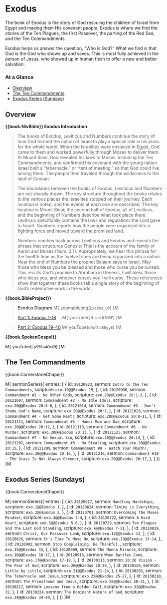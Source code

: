 # Exodus

The book of Exodus is the story of God rescuing the children of Israel
from Egypt and making them His covenant people. Exodus is where we
find the stories of the Ten Plagues, the first Passover, the parting
of the Red Sea, and the Ten Commandments.

Exodus helps us answer the question, "Who is God?" What we find is
that God is the God who shows up and saves. This is most fully
achieved in the person of Jesus, who showed up in human flesh to offer
a new and better salvation.


### At a Glance

- [Overview](#overview)
- [The Ten Commandments](#the-ten-commandments)
- [Exodus Series (Sundays)](#exodus-series-sundays)

## Overview


**{{book.NivBible}} Exodus Introduction**

> The books of Exodus, Leviticus and Numbers continue the story of how
> God formed the nation of Israel to play a special role in his plans
> for the whole world. When the Israelites were enslaved in Egypt, God
> came to them and worked powerfully through Moses to deliver them. At
> Mount Sinai, God revealed his laws to Moses, including the Ten
> Commandments, and confirmed his covenant with the young nation. Israel
> built a “tabernacle,” or “tent of meeting,” so that God could live
> among them. The people then traveled through the wilderness to the
> land of Canaan.
> 
> The boundaries between the books of Exodus, Leviticus and Numbers are
> not sharply drawn. The key structure throughout the books relates to
> the various places the Israelites stopped on their journey. Each
> location is noted, and the events at each one are described. The key
> location is Mount Sinai; the second half of Exodus, all of Leviticus,
> and the beginning of Numbers describe what took place there. Leviticus
> specifically contains the laws and regulations the Lord gave to
> Israel. Numbers reports how the people were organized into a fighting
> force and moved toward the promised land.
> 
> Numbers reaches back across Leviticus and Exodus and repeats the
> phrase that structures Genesis: This is the account of the family of
> Aaron and Moses (Num. 3:1). Appropriately, we hear this phrase for the
> twelfth time as the twelve tribes are being organized into a
> nation. Near the end of Numbers the prophet Balaam says to Israel, May
> those who bless you be blessed and those who curse you be cursed. This
> recalls God’s promise to Abraham in Genesis, I will bless those who
> bless you, and whoever curses you I will curse. These references show
> that together these books tell a single story of the beginning of
> God’s redemptive work in the world.


**{{book.BibleProject}}**

> **Exodus Diagram**
M{ zoomableImg(`Exodus_BP`) }M

> [Part 1: Exodus 1-18](https://bibleproject.com/explore/video/exodus-1-18/) ...
M{ youTube(`jH_aojNJM3E`) }M

> [Part 2: Exodus 19-40](https://bibleproject.com/explore/video/exodus-19-40/)
M{ youTube(`oNpTha80yyE`) }M


**{{book.SpokenGospel}}**

M{ youTube(`LpS50a4CmXM`) }M



## The Ten Commandments

{{book.CornerstoneChapel}}

M{ sermonSeries({
  entries: [
    { id: `20120923`, sermon: `Intro to the Ten Commandments`,                     scripture: `exo.19@@Exodus 19`,      },
    { id: `20120930`, sermon: `Commandment #1 - No Other Gods`,                    scripture: `exo.20@@Exodus 20:1-3`,  },
    { id: `20121007`, sermon: `Commandment #2 - No Idle Idols`,                    scripture: `exo.20@@Exodus 20:4-6`,  },
    { id: `20121014`, sermon: `Commandment #3 - Don't Shame God's Name`,           scripture: `exo.20@@Exodus 20:7`,    },
    { id: `20121028`, sermon: `Commandment #4 - Get Some Rest!`,                   scripture: `exo.20@@Exodus 20:8-11`, },
    { id: `20121111`, sermon: `Commandment #5 - Honor Mom and Dad`,                scripture: `exo.20@@Exodus 20:12`,   },
    { id: `20121118`, sermon: `Commandment #6 - No Murder`,                        scripture: `exo.20@@Exodus 20:13`,   },
    { id: `20121125`, sermon: `Commandment #7 - No Sexual Sin`,                    scripture: `exo.20@@Exodus 20:14`,   },
    { id: `20121202`, sermon: `Commandment #8 - No Stealing`,                      scripture: `exo.20@@Exodus 20:15`,   },
    { id: `20121209`, sermon: `Commandment #9 - Watch Your Mouth!`,                scripture: `exo.20@@Exodus 20:16`,   },
    { id: `20121216`, sermon: `Commandment #10 - The Grass Is Not Always Greener`, scripture: `exo.20@@Exodus 20:17`,   },
  ]
}) }M


## Exodus Series (Sundays)

{{book.CornerstoneChapel}}

M{ sermonSeries({
  entries: [
    { id: `20120617`, sermon: `Handling Hardships`,                    scripture: `exo.1@@Exodus 1`,       },
    { id: `20120624`, sermon: `Timing is Everything`,                  scripture: `exo.2@@Exodus 2`,       },
    { id: `20120701`, sermon: `Overcoming the Moses Mindset`,          scripture: `exo.3@@Exodus 3-4`,     },
    { id: `20120722`, sermon: `A Hard Heart`,                          scripture: `exo.5@@Exodus 5-6`,     },
    { id: `20120729`, sermon: `Ten Plagues and the Last God Standing`, scripture: `exo.7@@Exodus 7-11`,    },
    { id: `20120819`, sermon: `Christ, Our Passover Lamb`,             scripture: `exo.12@@Exodus 12`,     },
    { id: `20120826`, sermon: `It's Time To Move On`,                  scripture: `exo.13@@Exodus 13-14`,  },
    { id: `20120902`, sermon: `Stop Complaining. Be Thankful.`,        scripture: `exo.15@@Exodus 15`,     },
    { id: `20120909`, sermon: `The Manna Miracle`,                     scripture: `exo.16@@Exodus 16-17`,  },
    { id: `20120916`, sermon: `When Battles Come`,                     scripture: `exo.17@@Exodus 17-18`,  },
    { id: `20130113`, sermon: `20:20 Vision - The Fear of God`,        scripture: `exo.20@@Exodus 20:20`,  },
    { id: `20130120`, sermon: `Little by Little`,                      scripture: `exo.21@@Exodus 21-24`,  },
    { id: `20130203`, sermon: `The Tabernacle and Jesus`,              scripture: `exo.25@@Exodus 25-27`,  },
    { id: `20130210`, sermon: `The Priesthood and Jesus`,              scripture: `exo.28@@Exodus 28-31`,  },
    { id: `20130217`, sermon: `Lessons from a Golden Calf`,            scripture: `exo.32@@Exodus 32`,     },
    { id: `20130224`, sermon: `The Dominant Nature of God`,            scripture: `exo.34@@Exodus 34-40`,  },
  ]
}) }M
